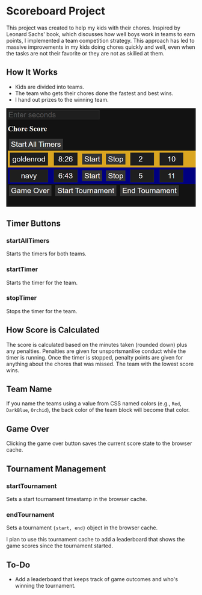 # Scoreboard Project

This project was created to help my kids with their chores. Inspired by Leonard Sachs' book, which discusses how well boys work in teams to earn points, I implemented a team competition strategy. This approach has led to massive improvements in my kids doing chores quickly and well, even when the tasks are not their favorite or they are not as skilled at them.

## How It Works

- Kids are divided into teams.
- The team who gets their chores done the fastest and best wins.
- I hand out prizes to the winning team.

![Scoreboard Screenshot](screenshot.png)

## Timer Buttons

### startAllTimers
Starts the timers for both teams.

### startTimer
Starts the timer for the team.

### stopTimer
Stops the timer for the team.

## How Score is Calculated
The score is calculated based on the minutes taken (rounded down) plus any penalties. Penalties are given for unsportsmanlike conduct while the timer is running. Once the timer is stopped, penalty points are given for anything about the chores that was missed. The team with the lowest score wins.

## Team Name
If you name the teams using a value from CSS named colors (e.g., `Red`, `DarkBlue`, `Orchid`), the back color of the team block will become that color.

## Game Over
Clicking the game over button saves the current score state to the browser cache.

## Tournament Management

### startTournament
Sets a start tournament timestamp in the browser cache.

### endTournament
Sets a tournament `{start, end}` object in the browser cache.

I plan to use this tournament cache to add a leaderboard that shows the game scores since the tournament started.

## To-Do

- Add a leaderboard that keeps track of game outcomes and who's winning the tournament.
